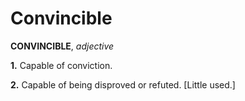 # Convincible

**CONVINCIBLE**, _adjective_

**1.** Capable of conviction.

**2.** Capable of being disproved or refuted. \[Little used.\]